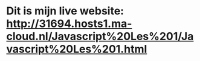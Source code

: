 # Dit is mijn live website: http://31694.hosts1.ma-cloud.nl/Javascript%20Les%201/Javascript%20Les%201.html
